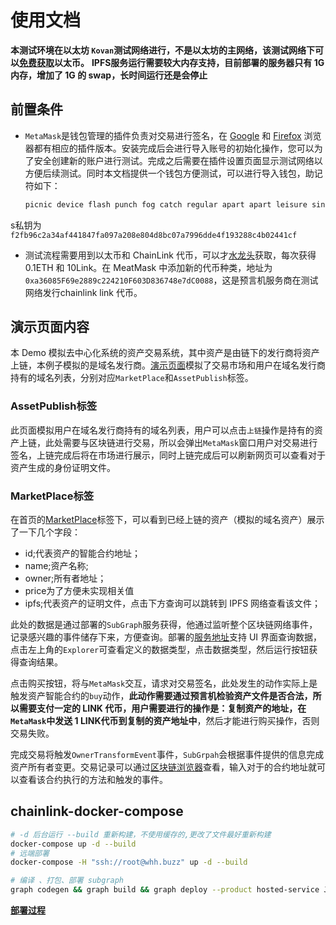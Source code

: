 # 使用文档

**本测试环境在以太坊 `Kovan`测试网络进行，不是以太坊的主网络，该测试网络下可以[免费获取](https://faucets.chain.link/kovan)以太币。**
**IPFS服务运行需要较大内存支持，目前部署的服务器只有 1G 内存，增加了 1G 的 swap，长时间运行还是会停止**
## 前置条件

- `MetaMask`是钱包管理的插件负责对交易进行签名，在 [Google](https://chrome.google.com/webstore/detail/metamask/nkbihfbeogaeaoehlefnkodbefgpgknn?utm_source=chrome-ntp-icon) 和 [Firefox](https://addons.mozilla.org/en-US/firefox/addon/ether-metamask/) 浏览器都有相应的插件版本。安装完成后会进行导入账号的初始化操作，您可以为了安全创建新的账户进行测试。完成之后需要在插件设置页面显示测试网络以方便后续测试。同时本文档提供一个钱包方便测试，可以进行导入钱包，助记符如下：

  ```txt
  picnic device flash punch fog catch regular apart apart leisure sing humble
  ```
s私钥为`f2fb96c2a34af441847fa097a208e804d8bc07a7996dde4f193288c4b02441cf`

- 测试流程需要用到以太币和 ChainLink 代币，可以才[水龙头](https://faucets.chain.link/kovan)获取，每次获得0.1ETH 和 10Link。在 MeatMask 中添加新的代币种类，地址为`0xa36085F69e2889c224210F603D836748e7dC0088`，这是预言机服务商在测试网络发行chainlink link 代币。

## 演示页面内容

本 Demo 模拟去中心化系统的资产交易系统，其中资产是由链下的发行商将资产上链，本例子模拟的是域名发行商。[演示页面](https://whh.buzz)模拟了交易市场和用户在域名发行商持有的域名列表，分别对应`MarketPlace`和`AssetPublish`标签。

### AssetPublish标签

此页面模拟用户在域名发行商持有的域名列表，用户可以点击`上链`操作是持有的资产上链，此处需要与区块链进行交易，所以会弹出`MetaMask`窗口用户对交易进行签名，上链完成后将在市场进行展示，同时上链完成后可以刷新网页可以查看对于资产生成的身份证明文件。

### MarketPlace标签

在首页的[MarketPlace](https://whh.buzz/#/marketplace)标签下，可以看到已经上链的资产（模拟的域名资产）展示了一下几个字段：

- id;代表资产的智能合约地址；
- name;资产名称;
- owner;所有者地址；
- price为了方便未实现相关值
- ipfs;代表资产的证明文件，点击下方查询可以跳转到 IPFS 网络查看该文件；

此处的数据是通过部署的`SubGraph`服务获得，他通过监听整个区块链网络事件，记录感兴趣的事件储存下来，方便查询。部署的[服务地址](https://api.thegraph.com/subgraphs/name/jntmkk/dam3)支持 UI 界面查询数据，点击左上角的`Explorer`可查看定义的数据类型，点击数据类型，然后运行按钮获得查询结果。

点击购买按钮，将与`MetaMask`交互，请求对交易签名，此处发生的动作实际上是触发资产智能合约的`buy`动作，**此动作需要通过预言机检验资产文件是否合法，所以需要支付一定的 LINK 代币，用户需要进行的操作是：复制资产的地址，在`MetaMask`中发送 1 LINK代币到复制的资产地址中**，然后才能进行购买操作，否则交易失败。

完成交易将触发`OwnerTransformEvent`事件，`SubGrpah`会根据事件提供的信息完成资产所有者变更。交易记录可以通过[区块链浏览器](https://kovan.etherscan.io/)查看，输入对于的合约地址就可以查看该合约执行的方法和触发的事件。

## chainlink-docker-compose
```bash
# -d 后台运行 --build 重新构建，不使用缓存的,更改了文件最好重新构建
docker-compose up -d --build
# 远端部署
docker-compose -H "ssh://root@whh.buzz" up -d --build

# 编译 、打包、部署 subgraph
graph codegen && graph build && graph deploy --product hosted-service Jntmkk/Dam3
```

**[部署过程](./Deploy.md)**